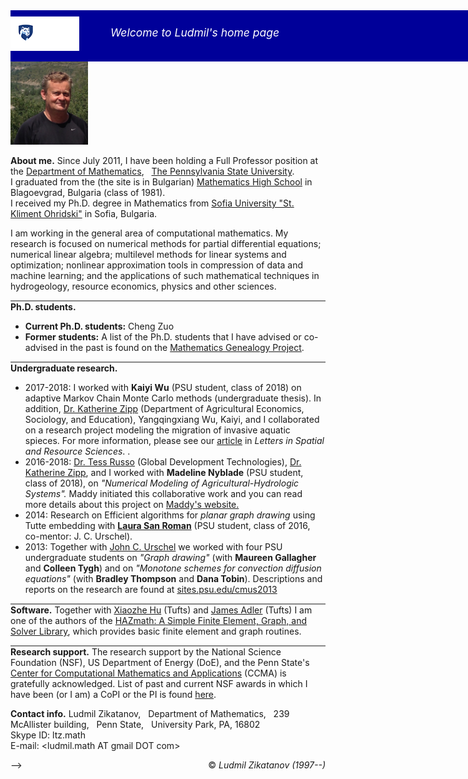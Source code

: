 <div style="width:1024px;height:72px;background-color:rgb(0,0,153);padding:10px 0px 0px 0px">
  
  <div style="float:left; margin: 0px 0px 0px 0px"><a href="http://www.psu.edu"><img  src="/assets/img/psu_logo.png" alt="Penn State Mark"/></a></div>
  
  <div style="float: left; margin: 15px 0px 0px 50px;color:white;font-size:1.25em;font-style:italic">Welcome to Ludmil's home page</div>

  <div style="float:right;margin:0px 10px 0px 0px"><a href="http://ccma.math.psu.edu"><img src="/assets/img/logotoccma.png" alt="CCMA AT PSU"/></a></div>
</div>

<div class="alltxt">
  <div class="lefty">
    <img src = "/assets/img/l1_2014.jpg" alt="Ludmil's Picture (2014, Acumuer)"	 style="width:124px" />
  </div>
  <div class="righty">
    <p style="border:none"><b>About me.</b>  Since July 2011, I have been holding a Full Professor position at
      the <a href="http://www.math.psu.edu/">Department of Mathematics</a>, &nbsp; <a href="http://www.psu.edu/">The
	Pennsylvania State University</a>. <br/>
      I graduated from the (the site is in Bulgarian) <a href="http://www.pmg-blg.com/">Mathematics High
	School</a> in Blagoevgrad, Bulgaria (class of 1981).<br/>
      I received my Ph.D. degree in Mathematics from
      <a href="https://www.fmi.uni-sofia.bg/en">Sofia University &quot;St. Kliment Ohridski&quot;</a> in Sofia, Bulgaria.
    </p>
  </div>
  <div class="y"></div>
  <p>
    I am working in the general area of computational mathematics. My
    research is focused on numerical methods for partial differential
    equations; numerical linear algebra; multilevel methods for linear
    systems and optimization; nonlinear approximation tools in compression
    of data and machine learning; and the applications of such
    mathematical techniques in hydrogeology, resource economics, physics
    and other sciences.
  </p>
</div>
<!--
<div class="xlefty">
  <p style="border:none"><b>Publications</b><b>.</b></p>
  
  <p style="border:none;white-space:nowrap;padding-top:0px;padding-bottom:0px" >
    <a href="https://scholar.google.com/citations?user=7QW688MAAAAJ&hl=en">
      [html (Google Scholar)]</a>
    &nbsp; 
    <a href="https://mathscinet.ams.org/mathscinet/MRAuthorID/321919">
      [html (MathSciNet)]</a>&nbsp;<a href="arxiv_list">[html (arxiv)]</a>&nbsp;<a href="http://zbmath.org/?q=ai:zikatanov.ludmil-t">[html (Zentralblatt MATH)]</a>&nbsp; 
    <a href="http://www.mathnet.ru/php/person.phtml?option_lang=eng&amp;personid=39886">[html(Math-Net.Ru)]</a>
  </p>
  
  <!--div class="xrighty">
      <span id='badgeCont767132' style='width:126px'><script src='http://labs.researcherid.com/mashlets?el=badgeCont767132&amp;mashlet=badge&amp;showTitle=false&amp;className=a&amp;rid=F-9365-2010'></script></span>
</div-->

  <div class="x"></div>
  
  <p style="border-top:2px solid #888;border-bottom:none;font-size:1em;">
    <b>Ph.D. students.</b></p>
  <ul>
    <li>
      <b>Current Ph.D. students:</b>&nbsp;Cheng Zuo
      <!--a href="http://math.psu.edu/people/10#Zuo_Cheng">Cheng Zuo</a-->
  </li>
<li><b>Former students:</b>&nbsp;A list of the Ph.D. students that I
  have advised or co-advised in the past is found on
  the <a href="https://genealogy.math.ndsu.nodak.edu/id.php?id=121957&amp;fChrono=1">Mathematics
    Genealogy Project</a>.
</li>
</ul>

<p style="border-top:2px solid #888;border-bottom:none;font-size:1em;">
  <b>Undergraduate research.</b> 
</p>
<ul>
  <li>
    2017-2018: I worked with <b>Kaiyi Wu</b> (PSU student, class of 2018)
    on adaptive Markov Chain Monte Carlo methods (undergraduate thesis).
    In addition,
    <a href="http://katezipp.com/">Dr. Katherine
      Zipp</a> (Department of Agricultural Economics, Sociology, and
    Education), Yangqingxiang Wu, Kaiyi, and I collaborated on a research project
    modeling the migration of invasive aquatic spieces.
    For more information, please see our 
    <a href="https://doi.org/10.1007/s12076-019-00237-x">article</a> in 
    <i>Letters in Spatial and Resource Sciences</i>.
    <!--a href="https://arxiv.org/abs/1809.05621">arXiv:1809.05621</a-->.
  </li>

<li>2016-2018: 
  <a href="https://www.linkedin.com/in/tess-russo-7a486532/">Dr. Tess
    Russo</a> (Global Development
  Technologies), <a href="http://katezipp.com/">Dr. Katherine
    Zipp</a>, and I worked with 
  <b>Madeline Nyblade</b> (PSU student, class of 2018), on
  <span style="font-style:italic;">"Numerical Modeling of
    Agricultural-Hydrologic Systems".</span>  Maddy initiated this
  collaborative work and you can read more details about this project
  on <a href="https://sites.psu.edu/nyblade/research/modeling-the-agricultural-hydrologic-system-in-punjab-india/">Maddy's website.</a>
</li>
<li>2014: Research on Efficient algorithms
  for <span style="font-style:italic;">planar graph drawing</span>
  using Tutte embedding with <a href="https://www.linkedin.com/in/laura-san-roman-b44901104/"><b>Laura San Roman</b></a> (PSU student, class of
  2016, co-mentor: J. C. Urschel).
</li>
<li>2013: Together
  with <a href="http://math.mit.edu/~urschel/">John
    C. Urschel</a> we worked with four PSU undergraduate students 
  on <span style="font-style:italic;">"Graph
    drawing"</span> (with <b>Maureen Gallagher</b> and <b>Colleen Tygh</b>)
  and on <span style="font-style:italic;">"Monotone schemes for
    convection diffusion equations"</span> (with <b>Bradley Thompson</b>
  and <b>Dana Tobin</b>). Descriptions and reports on the research are found
  at <a href="http://sites.psu.edu/cmus2013/">sites.psu.edu/cmus2013</a>
</li>
</ul>    

<p style="border-top:2px solid #888;border-bottom:none;font-size:1em;">
  <b>Software.</b> Together with <a href="http://math.tufts.edu/faculty/xhu/">Xiaozhe
    Hu</a> (Tufts)
  and <a href="http://math.tufts.edu/faculty/jadler">James Adler</a>
  (Tufts) I am one of the authors of
  the <a href="http://hazmath.net">HAZmath:
    A Simple Finite Element, Graph, and Solver Library</a>, which provides
  basic finite element and graph routines.
</p>

<p style="border-top:2px solid #888">
  <b>Research support.</b> 
  The research support  by the National Science Foundation (NSF),
  US Department of Energy (DoE), and the Penn State's <a href="http://ccma.math.psu.edu/">Center for Computational 
    Mathematics and Applications</a> (CCMA) is gratefully
  acknowledged. List  of past and current  NSF
  awards in which I have  been (or I am) a CoPI or the PI is found  <a
								      href="http://www.nsf.gov/awardsearch/advancedSearchResult?PIId=&amp;PIFirstName=ludmil&amp;PILastName=zikatanov&amp;IncludeCoPI=true&amp;PIOrganization=Pennsylvania+State+Univ+University+Park&amp;PIState=&amp;PIZip=&amp;PICountry=&amp;ProgOrganization=&amp;ProgEleCode=&amp;BooleanElement=All&amp;ProgRefCode=&amp;BooleanRef=All&amp;Program=&amp;ProgOfficer=&amp;Keyword=&amp;AwardNumberOperator=&amp;AwardAmount=&amp;AwardInstrument=&amp;ActiveAwards=true&amp;ExpiredAwards=true&amp;OriginalAwardDateOperator=&amp;StartDateOperator=&amp;ExpDateOperator=">here</a>.
</p>

<!--
    <p style="border-top:none">
      <b>Miscellaneous info.</b> 
      I have a finite  <b>Erd&ouml;s-Bacon number</b> (small world, eh...) 
      This is the sum of one&apos;s Erd&ouml;s number and the 
      one&apos;s Bacon number. The former 
      can be found using the collaboration
      distance tool
      on <a href="https://mathscinet.ams.org/mathscinet/freeTools.html?version=2">MathSciNet</a>;
      and the latter can be found
      using <a href="http://oracleofbacon.org/">The Oracle of Bacon</a>
      (Documentaries and TV shows/series should be included as additional
      options in my case). A quick search shows that my Erd&ouml;s-Bacon
      number is equal to <b>6</b> 
      (click <a href="erdos_bacon/">here for more info</a>).
      One may read more about the Erd&ouml;s-Bacon number on
      Wikipedia <a href="https://en.wikipedia.org/wiki/Erdos-Bacon_number">http://en.wikipedia.org/wiki/Erd&ouml;s_Bacon_number</a>.
    </p>
    -->
<p><b>Contact info.</b>
  Ludmil Zikatanov, &nbsp;
  Department of Mathematics, &nbsp;
  239 McAllister building, &nbsp;
  Penn State, &nbsp;
  University Park, PA, 16802<br/>
  Skype ID: ltz.math &nbsp;<br/>
  E-mail: &lt;ludmil.math AT  gmail DOT com&gt;
</p>
</div>
<div style="float:right;">&copy; <em>Ludmil Zikatanov (1997--)</em></div></div>



-->
